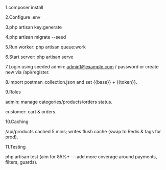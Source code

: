 1.composer install

2.Configure .env

3.php artisan key:generate

4.php artisan migrate --seed

5.Run worker: php artisan queue:work

6.Start server: php artisan serve

7.Login using seeded admin: admin1@example.com / password or create new via /api/register.

8.Import postman_collection.json and set {{base}} + {{token}}.

9.Roles

admin: manage categories/products/orders status.

customer: cart & orders.

10.Caching

/api/products cached 5 mins; writes flush cache (swap to Redis & tags for prod).

11.Testing

php artisan test (aim for 85%+ — add more coverage around payments, filters, guards).